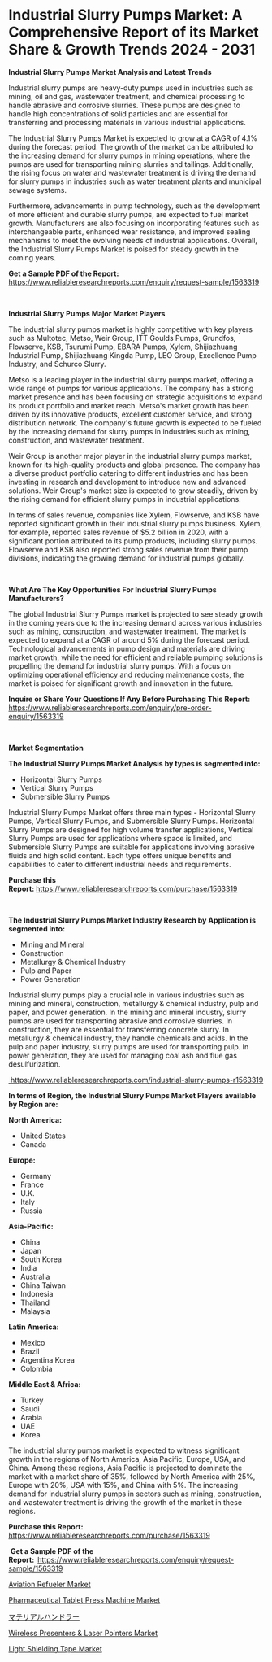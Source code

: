 <p><h1>Industrial Slurry Pumps Market: A Comprehensive Report of its Market Share & Growth Trends 2024 - 2031</h1></p><p><strong>Industrial Slurry Pumps Market Analysis and Latest Trends</strong></p>
<p><p>Industrial slurry pumps are heavy-duty pumps used in industries such as mining, oil and gas, wastewater treatment, and chemical processing to handle abrasive and corrosive slurries. These pumps are designed to handle high concentrations of solid particles and are essential for transferring and processing materials in various industrial applications.</p><p>The Industrial Slurry Pumps Market is expected to grow at a CAGR of 4.1% during the forecast period. The growth of the market can be attributed to the increasing demand for slurry pumps in mining operations, where the pumps are used for transporting mining slurries and tailings. Additionally, the rising focus on water and wastewater treatment is driving the demand for slurry pumps in industries such as water treatment plants and municipal sewage systems.</p><p>Furthermore, advancements in pump technology, such as the development of more efficient and durable slurry pumps, are expected to fuel market growth. Manufacturers are also focusing on incorporating features such as interchangeable parts, enhanced wear resistance, and improved sealing mechanisms to meet the evolving needs of industrial applications. Overall, the Industrial Slurry Pumps Market is poised for steady growth in the coming years.</p></p>
<p><strong>Get a Sample PDF of the Report:&nbsp;</strong> <a href="https://www.reliableresearchreports.com/enquiry/request-sample/1563319">https://www.reliableresearchreports.com/enquiry/request-sample/1563319</a></p>
<p>&nbsp;</p>
<p><strong>Industrial Slurry Pumps Major Market Players</strong></p>
<p><p>The industrial slurry pumps market is highly competitive with key players such as Multotec, Metso, Weir Group, ITT Goulds Pumps, Grundfos, Flowserve, KSB, Tsurumi Pump, EBARA Pumps, Xylem, Shijiazhuang Industrial Pump, Shijiazhuang Kingda Pump, LEO Group, Excellence Pump Industry, and Schurco Slurry.</p><p>Metso is a leading player in the industrial slurry pumps market, offering a wide range of pumps for various applications. The company has a strong market presence and has been focusing on strategic acquisitions to expand its product portfolio and market reach. Metso's market growth has been driven by its innovative products, excellent customer service, and strong distribution network. The company's future growth is expected to be fueled by the increasing demand for slurry pumps in industries such as mining, construction, and wastewater treatment.</p><p>Weir Group is another major player in the industrial slurry pumps market, known for its high-quality products and global presence. The company has a diverse product portfolio catering to different industries and has been investing in research and development to introduce new and advanced solutions. Weir Group's market size is expected to grow steadily, driven by the rising demand for efficient slurry pumps in industrial applications.</p><p>In terms of sales revenue, companies like Xylem, Flowserve, and KSB have reported significant growth in their industrial slurry pumps business. Xylem, for example, reported sales revenue of $5.2 billion in 2020, with a significant portion attributed to its pump products, including slurry pumps. Flowserve and KSB also reported strong sales revenue from their pump divisions, indicating the growing demand for industrial pumps globally.</p></p>
<p>&nbsp;</p>
<p><strong>What Are The Key Opportunities For Industrial Slurry Pumps Manufacturers?</strong></p>
<p><p>The global Industrial Slurry Pumps market is projected to see steady growth in the coming years due to the increasing demand across various industries such as mining, construction, and wastewater treatment. The market is expected to expand at a CAGR of around 5% during the forecast period. Technological advancements in pump design and materials are driving market growth, while the need for efficient and reliable pumping solutions is propelling the demand for industrial slurry pumps. With a focus on optimizing operational efficiency and reducing maintenance costs, the market is poised for significant growth and innovation in the future.</p></p>
<p><strong>Inquire or Share Your Questions If Any Before Purchasing This Report:</strong> <a href="https://www.reliableresearchreports.com/enquiry/pre-order-enquiry/1563319">https://www.reliableresearchreports.com/enquiry/pre-order-enquiry/1563319</a></p>
<p>&nbsp;</p>
<p><strong>Market Segmentation</strong></p>
<p><strong>The Industrial Slurry Pumps Market Analysis by types is segmented into:</strong></p>
<p><ul><li>Horizontal Slurry Pumps</li><li>Vertical Slurry Pumps</li><li>Submersible Slurry Pumps</li></ul></p>
<p><p>Industrial Slurry Pumps Market offers three main types - Horizontal Slurry Pumps, Vertical Slurry Pumps, and Submersible Slurry Pumps. Horizontal Slurry Pumps are designed for high volume transfer applications, Vertical Slurry Pumps are used for applications where space is limited, and Submersible Slurry Pumps are suitable for applications involving abrasive fluids and high solid content. Each type offers unique benefits and capabilities to cater to different industrial needs and requirements.</p></p>
<p><strong>Purchase this Report:&nbsp;</strong><a href="https://www.reliableresearchreports.com/purchase/1563319">https://www.reliableresearchreports.com/purchase/1563319</a></p>
<p>&nbsp;</p>
<p><strong>The Industrial Slurry Pumps Market Industry Research by Application is segmented into:</strong></p>
<p><ul><li>Mining and Mineral</li><li>Construction</li><li>Metallurgy & Chemical Industry</li><li>Pulp and Paper</li><li>Power Generation</li></ul></p>
<p><p>Industrial slurry pumps play a crucial role in various industries such as mining and mineral, construction, metallurgy & chemical industry, pulp and paper, and power generation. In the mining and mineral industry, slurry pumps are used for transporting abrasive and corrosive slurries. In construction, they are essential for transferring concrete slurry. In metallurgy & chemical industry, they handle chemicals and acids. In the pulp and paper industry, slurry pumps are used for transporting pulp. In power generation, they are used for managing coal ash and flue gas desulfurization.</p></p>
<p><a href="https://www.reliableresearchreports.com/industrial-slurry-pumps-r1563319">&nbsp;https://www.reliableresearchreports.com/industrial-slurry-pumps-r1563319</a></p>
<p><strong>In terms of Region, the Industrial Slurry Pumps Market Players available by Region are:</strong></p>
<p>
    <p> <strong> North America: </strong>
        <ul>
            <li>United States</li>
            <li>Canada</li>
        </ul>
        </p> 
    <p> <strong> Europe: </strong>
        <ul>
            <li>Germany</li>
            <li>France</li>
            <li>U.K.</li>
            <li>Italy</li>
            <li>Russia</li>
        </ul>
        </p> 
    <p> <strong> Asia-Pacific: </strong>
        <ul>
            <li>China</li>
            <li>Japan</li>
            <li>South Korea</li>
            <li>India</li>
            <li>Australia</li>
            <li>China Taiwan</li>
            <li>Indonesia</li>
            <li>Thailand</li>
            <li>Malaysia</li>
        </ul>
        </p> 
    <p> <strong> Latin America: </strong>
        <ul>
            <li>Mexico</li>
            <li>Brazil</li>
            <li>Argentina Korea</li>
            <li>Colombia</li>
        </ul>
        </p> 
    <p> <strong> Middle East & Africa: </strong>
        <ul>
            <li>Turkey</li>
            <li>Saudi</li>
            <li>Arabia</li>
            <li>UAE</li>
            <li>Korea</li>
        </ul>
    </p>
    </p>
<p><p>The industrial slurry pumps market is expected to witness significant growth in the regions of North America, Asia Pacific, Europe, USA, and China. Among these regions, Asia Pacific is projected to dominate the market with a market share of 35%, followed by North America with 25%, Europe with 20%, USA with 15%, and China with 5%. The increasing demand for industrial slurry pumps in sectors such as mining, construction, and wastewater treatment is driving the growth of the market in these regions.</p></p>
<p><strong>Purchase this Report: </strong><a href="https://www.reliableresearchreports.com/purchase/1563319">https://www.reliableresearchreports.com/purchase/1563319</a></p>
<p>&nbsp;<strong>Get a Sample PDF of the Report:&nbsp;&nbsp;</strong><a href="https://www.reliableresearchreports.com/enquiry/request-sample/1563319">https://www.reliableresearchreports.com/enquiry/request-sample/1563319</a></p>
<p><strong></strong></p>
<p><p><a href="https://www.linkedin.com/pulse/aviation-refueler-market-size-share-global-analysis-report-2024-wsj1e?trackingId=7q96nVGJEW%2FUwgaZbNjcvA%3D%3D">Aviation Refueler Market</a></p><p><a href="https://github.com/brentleyjimmiealvaradoz4l1rea/Market-Research-Report-List-2/blob/main/pharmaceutical-tablet-press-machine-market.md">Pharmaceutical Tablet Press Machine Market</a></p><p><a href="https://github.com/gfggqjbfys368009/Market-Research-Report-List-1/blob/main/591625136237.md">マテリアルハンドラー</a></p><p><a href="https://github.com/Angelnienowdseej3e45z3p8c/Market-Research-Report-List-2/blob/main/wireless-presenters-laser-pointers-market.md">Wireless Presenters & Laser Pointers Market</a></p><p><a href="https://issuu.com/reportprime-2/docs/light-shielding-tape-market-size-2030.pptx">Light Shielding Tape Market</a></p></p>